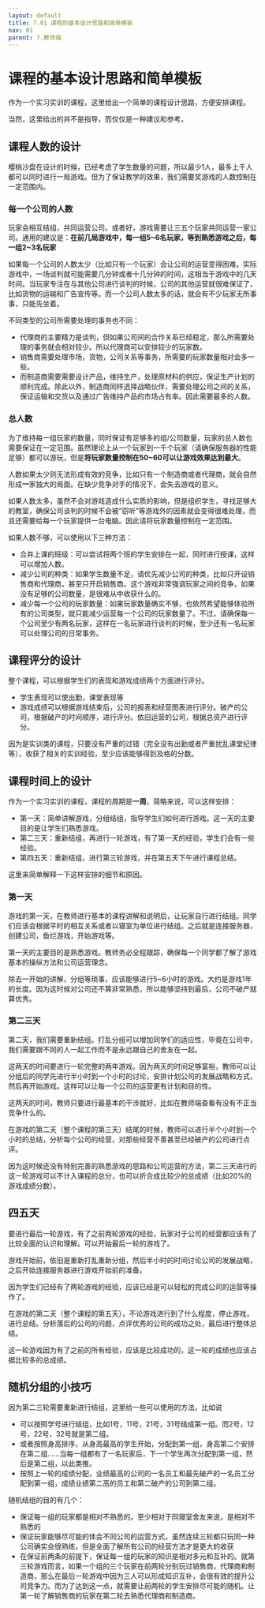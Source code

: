 ```yaml
---
layout: default
title: 7.01 课程的基本设计思路和简单模板
nav: 01
parent: 7.教师端
---
```



# 课程的基本设计思路和简单模板
作为一个实习实训的课程，这里给出一个简单的课程设计思路，方便安排课程。

当然，这里给出的并不是指导，而仅仅是一种建议和参考。


## 课程人数的设计
樱桃沙盘在设计的时候，已经考虑了学生数量的问题，所以最少1人，最多上千人都可以同时进行一局游戏。但为了保证教学的效果，我们需要奖游戏的人数控制在一定范围内。

### 每一个公司的人数
玩家会相互结组，共同运营公司。或者好，游戏需要让三五个玩家共同运营一家公司。通用的建议是：**在前几局游戏中，每一组5~6名玩家，等到熟悉游戏之后，每一组2~3名玩家**

如果每一个公司的人数太少（比如只有一个玩家）会让公司的运营变得困难。实际游戏中，一场谈判就可能需要几分钟或者十几分钟的时间，这相当于游戏中的几天时间。当玩家专注在与其他公司进行谈判的时候，公司的其他运营就很难保证了，比如货物的运输和广告宣传等。而一个公司人数太多的话，就会有不少玩家无所事事，只能先坐着。

不同类型的公司所需要处理的事务也不同：

* 代理商的主要精力是谈判，但如果公司间的合作关系已经稳定，那么所需要处理的事务就会相对较少。所以代理商可以安排较少的玩家数。
* 销售商需要处理市场，货物，公司关系等事务，所需要的玩家数量相对会多一些。
* 而制造商需要需要设计产品，维持生产，处理原材料的供应，保证生产计划的顺利完成。除此以外，制造商同样选择战略伙伴，需要处理公司之间的关系，保证运输和交货以及通过广告维持产品的市场占有率。因此需要最多的人数。

### 总人数
为了维持每一组玩家的数量，同时保证有足够多的组/公司数量，玩家的总人数也需要保证在一定范围。虽然理论上从一个玩家到一千个玩家（请确保服务器的性能足够）都可以游玩，但是**将玩家数量控制在50~60可以让游戏效果达到最大**。

人数如果太少则无法形成有效的竞争，比如只有一个制造商或者代理商，就会自然形成**一**家独大的局面。在缺少竞争对手的情况下，会失去游戏的意义。

如果人数太多，虽然不会对游戏造成什么实质的影响，但是组织学生，寻找足够大的教室，确保公司谈判的时候不会被“窃听”等游戏外的因素就会变得很难处理，而且还需要给每一个玩家提供一台电脑。因此请将玩家数量控制在一定范围。

如果人数不够，可以使用以下三种方法：

* 合并上课的班级：可以尝试将两个班的学生安排在一起，同时进行授课，这样可以增加人数。
* 减少公司的种类：如果学生数量不足，请优先减少公司的种类，比如只开设销售商和代理商，甚至只开启销售商。这个游戏非常强调玩家之间的竞争，如果没有足够的公司数量，是很难从中收获什么的。
* 减少每一个公司的玩家数量：如果玩家数量确实不够，也依然希望能够体验所有的公司类型，就只能减少运营每一个公司的玩家数量了。不过，请确保每一个公司至少有两名玩家，这样在一名玩家进行谈判的时候，至少还有一名玩家可以处理公司的日常事务。


## 课程评分的设计
整个课程，可以根据学生们的表现和游戏成绩两个方面进行评分。

* 学生表现可以使出勤，课堂表现等
* 游戏成绩可以根据游戏结束后，公司的报表和经营图表进行评分。破产的公司，根据破产的时间顺序，进行评分。依旧运营的公司，根据总资产进行评分。

因为是实训类的课程，只要没有严重的过错（完全没有出勤或者严重扰乱课堂纪律等），收获了相关的实训经验，至少应该能够得到及格的分数。


## 课程时间上的设计
作为一个实习实训的课程，课程的周期是**一周**，简略来说，可以这样安排：

* 第一天：简单讲解游戏，分组结组，指导学生们如何进行游戏。这一天的主要目的是让学生们熟悉游戏。
* 第二三天：重新结组，再进行一轮游戏，有了第一天的经验，学生们会有一些经验。
* 第四五天：重新结组，进行第三轮游戏，并在第五天下午进行课程总结。

这里来简单解释一下这样安排的细节和原因。


### 第一天
游戏的第一天，在教师进行基本的课程讲解和说明后，让玩家自行进行结组。同学们应该会根据平时的相互关系或者以寝室为单位进行结组。之后就是连接服务器，创建公司，鱼烂游戏，开始游戏等。

第一天的主要目的是熟悉游戏。教师务必全程跟踪，确保每一个同学都了解了游戏基本的操纵方法和公司运营理念。

除去一开始的讲解，分组等琐事，应该能够进行5~6小时的游戏。大约是游戏1年的长度。因为这时候对公司还不算非常熟悉，所以能够坚持到最后，公司不破产就算优秀。


### 第二三天
第二天，我们需要重新结组。打乱分组可以增加同学们的适应性，毕竟在公司中，我们需要跟不同的人一起工作而不是永远跟自己的舍友在一起。

这两天的时间要进行一轮完整的两年游戏。因为两天的时间足够富裕，教师可以让分组后的同学先进行半小时到一个小时的讨论，安排计划公司的发展战略和方式，然后再开始游戏。这样可以让每一个公司的运营更有计划和目的性。

这两天的时间，教师只要进行最基本的干涉就好，比如在教师端查看有没有不正当竞争什么的。

在游戏的第二天（整个课程的第三天）结尾的时候，教师可以进行半个小时到一个小时的总结，分析每个公司的经营，对那些经营不善甚至已经破产的公司进行点评。

因为这时候还没有特别完善的熟悉游戏的思路和公司运营的方法，第二三天进行的这一轮游戏可以不计入课程的总分，也可以折合成比较少的总成绩（比如20%的游戏成绩分数）。


## 四五天
要进行最后一轮游戏，有了之前两轮游戏的经验，玩家对于公司的经营都应该有了比较全面的认识和理解。可以开始最后一轮的游戏了。

游戏开始前，依旧是重新打乱重新分组，然后半小时的时间讨论公司的发展战略，之后开始连接服务器进行游戏开始前的准备。

因为学生们已经有了两轮游戏的经验，应该已经是可以轻松的完成公司的运营等操作了。

在游戏的第二天（整个课程的第五天），不论游戏进行到了什么程度，停止游戏，进行总结。分析落后的公司的问题，点评优秀的公司的成功之处，最后进行整体总结。

这一轮游戏因为有了之前的所有经验，应该是比较成功的，这一轮的成绩也应该占据比较多的总成绩。


## 随机分组的小技巧
因为第二三轮需要重新进行结组，这里给一些可以使用的方法，比如说

* 可以按照学号进行结组，比如1号，11号，21号，31号结成第一组。而2号，12号，22号，32号就是第二组。
* 或者按照身高排序，从身高最高的学生开始，分配到第一组，身高第二个安排在第二组……当每一组都有了一名玩家后，下一个学生再次分配到第一组，然后是第二组，以此类推。
* 按照上一轮的成绩分配，业绩最高的公司的一名员工和最先破产的一名员工分配到第一组，成绩业绩第二高的员工和第二破产的公司到第二组。

随机结组的目的有几个：

* 保证每一组的玩家都是相对不熟悉的。至少相对于同寝室舍友来说，是相对不熟悉的
* 保证玩家能够尽可能的体会不同公司的运营方式，虽然连续三轮都只玩同一种公司确实会很熟练，但是全面了解所有公司的经营方法才是更大的收获
* 在保证前两条的前提下，保证每一组的玩家的知识是相对多元和互补的。就第三轮游戏而言，如果一个组的三个玩家在前两轮分别玩过销售商，代理商和制造商，那么在最后一轮游戏中因为三人可以形成知识互补，会很有效的提升公司竞争力。而为了达到这一点，就需要让前两轮的学生安排尽可能的随机。让第一轮了解销售商的玩家在第二轮去熟悉代理商和制造商。
